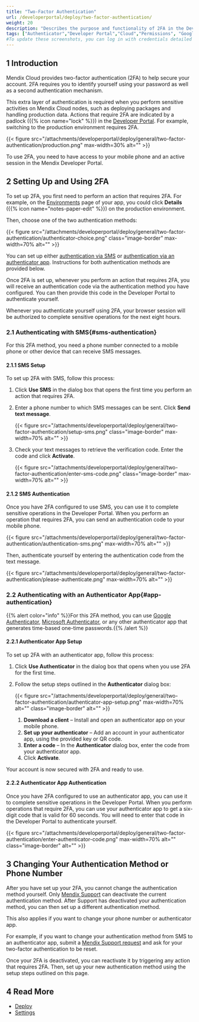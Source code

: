 ```yaml
---
title: "Two-Factor Authentication"
url: /developerportal/deploy/two-factor-authentication/
weight: 20
description: "Describes the purpose and functionality of 2FA in the Developer Portal."
tags: ["Authenticator","Developer Portal","Cloud","Permissions", "Google", "Microsoft", "2FA", "SMS"]
#To update these screenshots, you can log in with credentials detailed in How to Update Screenshots Using Team Apps.
---
```


## 1 Introduction

Mendix Cloud provides two-factor authentication (2FA) to help secure your account. 2FA requires you to identify yourself using your password as well as a second authentication mechanism.

This extra layer of authentication is required when you perform sensitive activities on Mendix Cloud nodes, such as deploying packages and handling production data. Actions that require 2FA are indicated by a padlock ({{% icon name="lock" %}}) in the [Developer Portal](http://sprintr.home.mendix.com). For example, switching to the production environment requires 2FA.

{{< figure src="/attachments/developerportal/deploy/general/two-factor-authentication/production.png" max-width=30% alt="" >}}

To use 2FA, you need to have access to your mobile phone and an active session in the Mendix Developer Portal.

## 2 Setting Up and Using 2FA

To set up 2FA, you first need to perform an action that requires 2FA. For example, on the [Environments](/developerportal/deploy/environments/) page of your app, you could click **Details** ({{% icon name="notes-paper-edit" %}}) on the production environment.

Then, choose one of the two authentication methods:

{{< figure src="/attachments/developerportal/deploy/general/two-factor-authentication/authenticator-choice.png"  class="image-border" max-width=70% alt="" >}}

You can set up either [authentication via SMS](#sms-authentication) or [authentication via an authenticator app](#app-authentication). Instructions for both authentication methods are provided below.

Once 2FA is set up, whenever you perform an action that requires 2FA, you will receive an authentication code via the authentication method you have configured. You can then provide this code in the Developer Portal to authenticate yourself.

Whenever you authenticate yourself using 2FA, your browser session will be authorized to complete sensitive operations for the next eight hours.

### 2.1 Authenticating with SMS{#sms-authentication}

For this 2FA method, you need a phone number connected to a mobile phone or other device that can receive SMS messages. 

#### 2.1.1 SMS Setup

To set up 2FA with SMS, follow this process:

1. Click **Use SMS** in the dialog box that opens the first time you perform an action that requires 2FA.
2. Enter a phone number to which SMS messages can be sent. Click **Send text message**.

    {{< figure src="/attachments/developerportal/deploy/general/two-factor-authentication/setup-sms.png" class="image-border" max-width=70% alt="" >}}

3. Check your text messages to retrieve the verification code. Enter the code and click **Activate**.

    {{< figure src="/attachments/developerportal/deploy/general/two-factor-authentication/enter-sms-code.png" class="image-border" max-width=70% alt="" >}}

#### 2.1.2 SMS Authentication

Once you have 2FA configured to use SMS, you can use it to complete sensitive operations in the Developer Portal. When you perform an operation that requires 2FA, you can send an authentication code to your mobile phone.

{{< figure src="/attachments/developerportal/deploy/general/two-factor-authentication/authentication-sms.png" max-width=70%  alt="" >}}

Then, authenticate yourself by entering the authentication code from the text message.

{{< figure src="/attachments/developerportal/deploy/general/two-factor-authentication/please-authenticate.png" max-width=70% alt="" >}}

### 2.2 Authenticating with an Authenticator App{#app-authentication}

{{% alert color="info" %}}For this 2FA method, you can use [Google Authenticator](https://support.google.com/accounts/answer/1066447), [Microsoft Authenticator](https://support.microsoft.com/en-us/account-billing/download-and-install-the-microsoft-authenticator-app-351498fc-850a-45da-b7b6-27e523b8702a), or any other authenticator app that generates time-based one-time passwords.{{% /alert %}}

#### 2.2.1 Authenticator App Setup

To set up 2FA with an authenticator app, follow this process:

1. Click **Use Authenticator** in the dialog box that opens when you use 2FA for the first time.
2. Follow the setup steps outlined in the **Authenticator** dialog box:
    
    {{< figure src="/attachments/developerportal/deploy/general/two-factor-authentication/authenticator-app-setup.png" max-width=70% alt="" class="image-border" alt="" >}}

    1. **Download a client** – Install and open an authenticator app on your mobile phone.
    2. **Set up your authenticator** – Add an account in your authenticator app, using the provided key or QR code.
    3. **Enter a code** – In the **Authenticator** dialog box, enter the code from your authenticator app.
    4. Click **Activate**.

Your account is now secured with 2FA and ready to use.

#### 2.2.2 Authenticator App Authentication

Once you have 2FA configured to use an authenticator app, you can use it to complete sensitive operations in the Developer Portal. When you perform operations that require 2FA, you can use your authenticator app to get a six-digit code that is valid for 60 seconds. You will need to enter that code in the Developer Portal to authenticate yourself.

{{< figure src="/attachments/developerportal/deploy/general/two-factor-authentication/enter-authenticator-code.png" max-width=70% alt="" class="image-border" alt="" >}}

## 3 Changing Your Authentication Method or Phone Number

After you have set up your 2FA, you cannot change the authentication method yourself. Only [Mendix Support](https://support.mendix.com) can deactivate the current authentication method. After Support has deactivated your authentication method, you can then set up a different authentication method.

This also applies if you want to change your phone number or authenticator app.

For example, if you want to change your authentication method from SMS to an authenticator app, submit a [Mendix Support request](https://support.mendix.com//requests/new) and ask for your two-factor authentication to be reset.

Once your 2FA is deactivated, you can reactivate it by triggering any action that requires 2FA. Then, set up your new authentication method using the setup steps outlined on this page.

## 4 Read More

* [Deploy](/developerportal/deploy/)
* [Settings](/developerportal/settings/)
